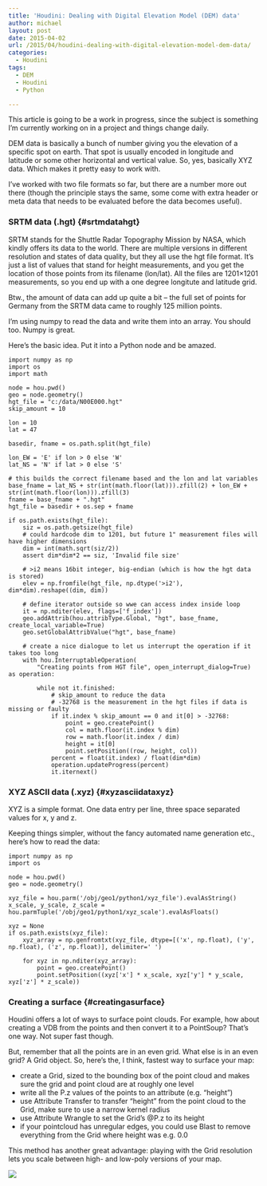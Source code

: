 ```yaml
---
title: 'Houdini: Dealing with Digital Elevation Model (DEM) data'
author: michael
layout: post
date: 2015-04-02
url: /2015/04/houdini-dealing-with-digital-elevation-model-dem-data/
categories:
  - Houdini
tags:
  - DEM
  - Houdini
  - Python

---
```

This article is going to be a work in progress, since the subject is something I&#8217;m currently working on in a project and things change daily.

DEM data is basically a bunch of number giving you the elevation of a specific spot on earth. That spot is usually encoded in longitude and latitude or some other horizontal and vertical value. So, yes, basically XYZ data. Which makes it pretty easy to work with.

I&#8217;ve worked with two file formats so far, but there are a number more out there (though the principle stays the same, some come with extra header or meta data that needs to be evaluated before the data becomes useful).

### SRTM data (.hgt) {#srtmdatahgt}

SRTM stands for the Shuttle Radar Topography Mission by NASA, which kindly offers its data to the world. There are multiple versions in different resolution and states of data quality, but they all use the hgt file format. It&#8217;s just a list of values that stand for height measurements, and you get the location of those points from its filename (lon/lat). All the files are 1201&#215;1201 measurements, so you end up with a one degree longitute and latitude grid.

Btw., the amount of data can add up quite a bit &#8211; the full set of points for Germany from the SRTM data came to roughly 125 million points.

I&#8217;m using numpy to read the data and write them into an array. You should too. Numpy is great.

Here&#8217;s the basic idea. Put it into a Python node and be amazed.

    import numpy as np
    import os
    import math
    
    node = hou.pwd()
    geo = node.geometry()
    hgt_file = "c:/data/N00E000.hgt"
    skip_amount = 10
    
    lon = 10
    lat = 47
    
    basedir, fname = os.path.split(hgt_file)
    
    lon_EW = 'E' if lon > 0 else 'W'
    lat_NS = 'N' if lat > 0 else 'S'
    
    # this builds the correct filename based and the lon and lat variables
    base_fname = lat_NS + str(int(math.floor(lat))).zfill(2) + lon_EW + str(int(math.floor(lon))).zfill(3)
    fname = base_fname + ".hgt"
    hgt_file = basedir + os.sep + fname
    
    if os.path.exists(hgt_file):
        siz = os.path.getsize(hgt_file)
        # could hardcode dim to 1201, but future 1" measurement files will have higher dimensions
        dim = int(math.sqrt(siz/2))
        assert dim*dim*2 == siz, 'Invalid file size'
    
        # >i2 means 16bit integer, big-endian (which is how the hgt data is stored)
        elev = np.fromfile(hgt_file, np.dtype('>i2'), dim*dim).reshape((dim, dim))
    
        # define iterator outside so wwe can access index inside loop
        it = np.nditer(elev, flags=['f_index'])
        geo.addAttrib(hou.attribType.Global, "hgt", base_fname, create_local_variable=True)
        geo.setGlobalAttribValue("hgt", base_fname)
    
        # create a nice dialogue to let us interrupt the operation if it takes too long
        with hou.InterruptableOperation(
            "Creating points from HGT file", open_interrupt_dialog=True) as operation:
    
            while not it.finished:
                # skip_amount to reduce the data
                # -32768 is the measurement in the hgt files if data is missing or faulty
                if it.index % skip_amount == 0 and it[0] > -32768:
                    point = geo.createPoint()
                    col = math.floor(it.index % dim)
                    row = math.floor(it.index / dim)
                    height = it[0]
                    point.setPosition((row, height, col))
                percent = float(it.index) / float(dim*dim)
                operation.updateProgress(percent)
                it.iternext()
    

### XYZ ASCII data (.xyz) {#xyzasciidataxyz}

XYZ is a simple format. One data entry per line, three space separated values for x, y and z.

Keeping things simpler, without the fancy automated name generation etc., here&#8217;s how to read the data:

    import numpy as np
    import os
    
    node = hou.pwd()
    geo = node.geometry()
    
    xyz_file = hou.parm('/obj/geo1/python1/xyz_file').evalAsString()
    x_scale, y_scale, z_scale = hou.parmTuple('/obj/geo1/python1/xyz_scale').evalAsFloats()
    
    xyz = None
    if os.path.exists(xyz_file):
        xyz_array = np.genfromtxt(xyz_file, dtype=[('x', np.float), ('y', np.float), ('z', np.float)], delimiter=' ')
    
        for xyz in np.nditer(xyz_array):
            point = geo.createPoint()
            point.setPosition((xyz['x'] * x_scale, xyz['y'] * y_scale, xyz['z'] * z_scale))
    

### Creating a surface {#creatingasurface}

Houdini offers a lot of ways to surface point clouds. For example, how about creating a VDB from the points and then convert it to a PointSoup? That&#8217;s one way. Not super fast though.

But, remember that all the points are in an even grid. What else is in an even grid? A Grid object. So, here&#8217;s the, I think, fastest way to surface your map:

  * create a Grid, sized to the bounding box of the point cloud and makes sure the grid and point cloud are at roughly one level
  * write all the P.z values of the points to an attribute (e.g. &#8220;height&#8221;)
  * use Attribute Transfer to transfer &#8220;height&#8221; from the point cloud to the Grid, make sure to use a narrow kernel radius
  * use Attribute Wrangle to set the Grid&#8217;s @P.z to its height
  * if your pointcloud has unregular edges, you could use Blast to remove everything from the Grid where height was e.g. 0.0

This method has another great advantage: playing with the Grid resolution lets you scale between high- and low-poly versions of your map.

![](/uploads/2015/04/germany_DEM.jpg)
